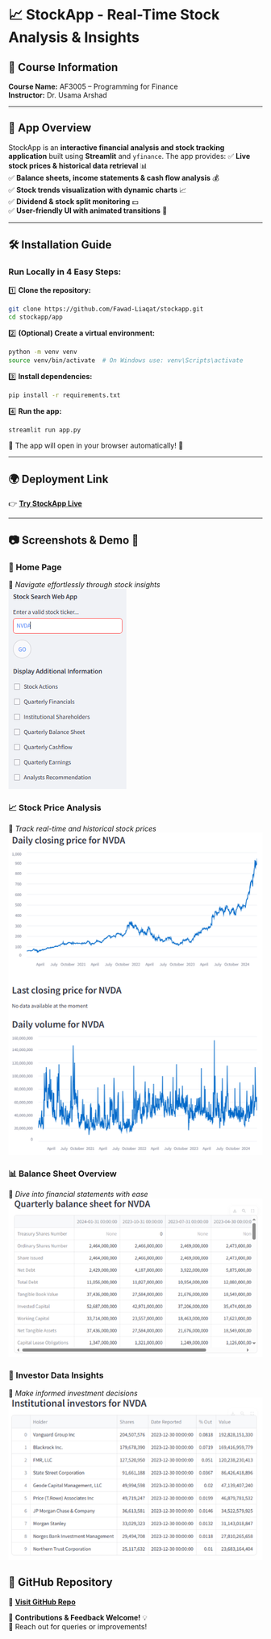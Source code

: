 # 📈 StockApp - Real-Time Stock Analysis & Insights

## 📌 Course Information
**Course Name:** AF3005 – Programming for Finance  
**Instructor:** Dr. Usama Arshad  

---

## 🚀 App Overview
StockApp is an **interactive financial analysis and stock tracking application** built using **Streamlit** and `yfinance`. The app provides:
✅ **Live stock prices & historical data retrieval** 📊  
✅ **Balance sheets, income statements & cash flow analysis** 💰  
✅ **Stock trends visualization with dynamic charts** 📈  
✅ **Dividend & stock split monitoring** 💵  
✅ **User-friendly UI with animated transitions** 🎨  

---

## 🛠 Installation Guide  
### Run Locally in 4 Easy Steps:

1️⃣ **Clone the repository:**  
   ```sh
   git clone https://github.com/Fawad-Liaqat/stockapp.git
   cd stockapp/app
   ```
2️⃣ **(Optional) Create a virtual environment:**  
   ```sh
   python -m venv venv
   source venv/bin/activate  # On Windows use: venv\Scripts\activate
   ```
3️⃣ **Install dependencies:**  
   ```sh
   pip install -r requirements.txt
   ```
4️⃣ **Run the app:**  
   ```sh
   streamlit run app.py
   ```

🔹 The app will open in your browser automatically! 🎉  

---

## 🌍 Deployment Link  
👉 **[Try StockApp Live]((https://stockapp-awc2tfgj8xyuahz8oevphb.streamlit.app/))**  

---

## 📷 Screenshots & Demo 🎥
### **📌 Home Page**  
📍 *Navigate effortlessly through stock insights*  
![StockApp Menu](streamnvda_menu.PNG)

### **📈 Stock Price Analysis**  
📍 *Track real-time and historical stock prices*  
![Stock Price](streamnvda_price.PNG)

### **📊 Balance Sheet Overview**  
📍 *Dive into financial statements with ease*  
![Balance Sheet](streamnvda_balancesheet.PNG)

### **📜 Investor Data Insights**  
📍 *Make informed investment decisions*  
![Investor Data](streamnvda_investors.PNG)




## 📌 GitHub Repository  
🔗 **[Visit GitHub Repo](https://github.com/Fawad-Liaqat/stockapp)**  

🚀 **Contributions & Feedback Welcome!** 💡  
📧 Reach out for queries or improvements!  

